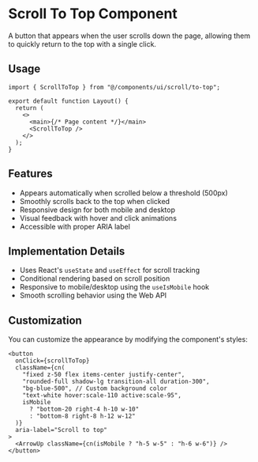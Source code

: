 # Scroll To Top Component

A button that appears when the user scrolls down the page, allowing them to quickly return to the top with a single click.

## Usage

```tsx
import { ScrollToTop } from "@/components/ui/scroll/to-top";

export default function Layout() {
  return (
    <>
      <main>{/* Page content */}</main>
      <ScrollToTop />
    </>
  );
}
```

## Features

- Appears automatically when scrolled below a threshold (500px)
- Smoothly scrolls back to the top when clicked
- Responsive design for both mobile and desktop
- Visual feedback with hover and click animations
- Accessible with proper ARIA label

## Implementation Details

- Uses React's `useState` and `useEffect` for scroll tracking
- Conditional rendering based on scroll position
- Responsive to mobile/desktop using the `useIsMobile` hook
- Smooth scrolling behavior using the Web API

## Customization

You can customize the appearance by modifying the component's styles:

```tsx
<button
  onClick={scrollToTop}
  className={cn(
    "fixed z-50 flex items-center justify-center",
    "rounded-full shadow-lg transition-all duration-300",
    "bg-blue-500", // Custom background color
    "text-white hover:scale-110 active:scale-95",
    isMobile 
      ? "bottom-20 right-4 h-10 w-10"
      : "bottom-8 right-8 h-12 w-12"
  )}
  aria-label="Scroll to top"
>
  <ArrowUp className={cn(isMobile ? "h-5 w-5" : "h-6 w-6")} />
</button>
```